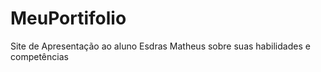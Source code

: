 # MeuPortifolio
Site de Apresentação ao aluno Esdras Matheus sobre suas habilidades e competências 

